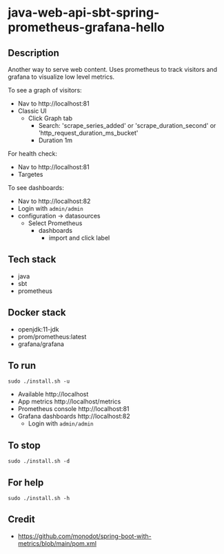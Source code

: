# java-web-api-sbt-spring-prometheus-grafana-hello

## Description
Another way to serve web content.
Uses prometheus to track visitors
and grafana to visualize low level
metrics.

To see a graph of visitors:
- Nav to http://localhost:81
- Classic UI
  - Click Graph tab
    - Search: 'scrape_series_added'
      or 'scrape_duration_second'
      or 'http_request_duration_ms_bucket'
    - Duration 1m

For health check:
- Nav to http://localhost:81
- Targetes

To see dashboards:
- Nav to http://localhost:82
- Login with `admin/admin`
- configuration -> datasources
  - Select Prometheus
    - dashboards
      - import and click label

## Tech stack
- java
- sbt
- prometheus

## Docker stack
- openjdk:11-jdk
- prom/prometheus:latest
- grafana/grafana

## To run
`sudo ./install.sh -u`
- Available http://localhost
- App metrics http://localhost/metrics
- Prometheus console http://localhost:81
- Grafana dashboards http://localhost:82
  - Login with `admin/admin`

## To stop
`sudo ./install.sh -d`

## For help
`sudo ./install.sh -h`

## Credit
- https://github.com/monodot/spring-boot-with-metrics/blob/main/pom.xml
